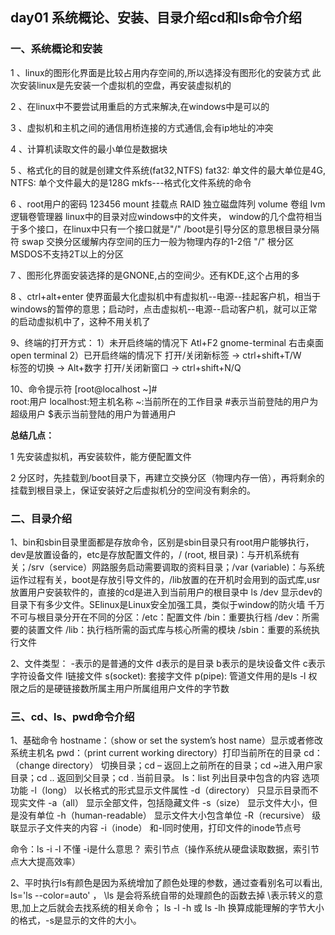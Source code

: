 ## day01 系统概论、安装、目录介绍cd和ls命令介绍

### 一、系统概论和安装

1 、linux的图形化界面是比较占用内存空间的,所以选择没有图形化的安装方式
此次安装linux是先安装一个虚拟机的空盘，再安装虚拟机的

2 、在linux中不要尝试用重启的方式来解决,在windows中是可以的

3 、虚拟机和主机之间的通信用桥连接的方式通信,会有ip地址的冲突

4 、计算机读取文件的最小单位是数据块

5 、格式化的目的就是创建文件系统(fat32,NTFS)
  fat32: 单文件的最大单位是4G,   NTFS:  单个文件最大的是128G
 mkfs---格式化文件系统的命令
 
6 、root用户的密码  123456   mount 挂载点   RAID 独立磁盘阵列  volume 卷组  lvm 逻辑卷管理器
  linux中的目录对应windows中的文件夹， window的几个盘符相当于多个接口，在linux中只有一个接口就是"/"    /boot是引导分区的意思根目录分隔符
 swap 交换分区缓解内存空间的压力一般为物理内存的1-2倍  "/" 根分区
 MSDOS不支持2T以上的分区
 
7 、图形化界面安装选择的是GNONE,占的空间少。还有KDE,这个占用的多

8 、ctrl+alt+enter 使界面最大化虚拟机中有虚拟机--电源--挂起客户机，相当于windows的暂停的意思；启动时，点击虚拟机--电源--启动客户机，就可以正常的启动虚拟机中了，这种不用关机了

9、终端的打开方式：
1）未开启终端的情况下
Atl+F2 gnome-terminal 
右击桌面open terminal
2）已开启终端的情况下
打开/关闭新标签 -> ctrl+shift+T/W     
标签的切换 -> Alt+数字 
打开/关闭新窗口 -> ctrl+shift+N/Q      

10、命令提示符
[root@localhost ~]#  
root:用户   localhost:短主机名称  ~:当前所在的工作目录
#表示当前登陆的用户为超级用户
$表示当前登陆的用户为普通用户

**总结几点：**

1 先安装虚拟机，再安装软件，能方便配置文件

2 分区时，先挂载到/boot目录下，再建立交换分区（物理内存一倍），再将剩余的挂载到根目录上，保证安装好之后虚拟机分的空间没有剩余的。

### 二、目录介绍
1、bin和sbin目录里面都是存放命令，区别是sbin目录只有root用户能够执行，dev是放置设备的，etc是存放配置文件的，/ (root, 根目录)：与开机系统有关；/srv（service）网路服务启动需要调取的资料目录；/var (variable)：与系统运作过程有关，boot是存放引导文件的，/lib放置的在开机时会用到的函式库,usr 放置用户安装软件的，直接的cd是进入到当前用户的根目录中  ls /dev 显示dev的目录下有多少文件。SElinux是Linux安全加强工具，类似于window的防火墙
千万不可与根目录分开在不同的分区：/etc：配置文件 /bin：重要执行档  /dev：所需要的装置文件  /lib：执行档所需的函式库与核心所需的模块 /sbin：重要的系统执行文件

2、文件类型： -表示的是普通的文件  d表示的是目录  b表示的是块设备文件 c表示字符设备文件  l链接文件  s(socket): 套接字文件  p(pipe): 管道文件用的是ls -l
权限之后的是硬链接数所属主用户所属组用户文件的字节数

### 三、cd、ls、pwd命令介绍
1、基础命令
hostname：（show or set the system’s host name）显示或者修改系统主机名
pwd：（print current working directory）打印当前所在的目录
cd：（change directory） 切换目录；cd – 返回上之前所在的目录；cd ~进入用户家目录；cd .. 返回到父目录；cd . 当前目录。
ls：list 列出目录中包含的内容
选项	功能
-l（long）	以长格式的形式显示文件属性
-d（directory）	只显示目录而不现实文件
-a（all）	显示全部文件，包括隐藏文件
-s（size）	显示文件大小，但是没有单位
-h（human-readable）	显示文件大小包含单位
-R（recursive）	级联显示子文件夹的内容
-i（inode）	和-l同时使用，打印文件的inode节点号

命令：ls -i -l   不懂 -i是什么意思？ 索引节点（操作系统从硬盘读取数据，索引节点大大提高效率）

2、平时执行ls有颜色是因为系统增加了颜色处理的参数，通过查看别名可以看出,
ls='ls --color=auto' ， \ls 是会将系统自带的处理颜色的函数去掉  \表示转义的意思,加上之后就会去找系统的相关命令； ls -l -h 或 ls -lh 换算成能理解的字节大小的格式，-s是显示的文件的大小。
